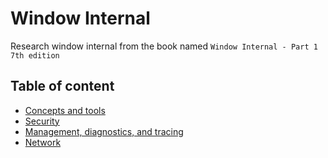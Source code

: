 # Window Internal

Research window internal from the book named `Window Internal - Part 1 7th edition`

## Table of content
- [Concepts and tools](/Concepts-and-tools.md)
- [Security](/Security.md)
- [Management, diagnostics, and tracing](/Management-diagnostics-and-tracing.md)
- [Network](/Network.md)